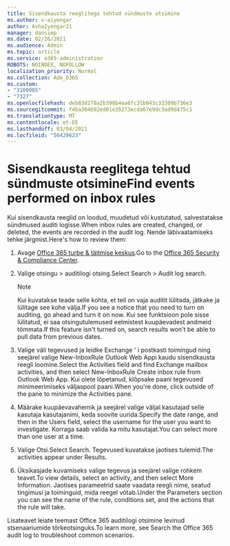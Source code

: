 ```yaml
---
title: Sisendkausta reeglitega tehtud sündmuste otsimine
ms.author: v-aiyengar
author: AshaIyengar21
manager: dansimp
ms.date: 02/26/2021
ms.audience: Admin
ms.topic: article
ms.service: o365-administration
ROBOTS: NOINDEX, NOFOLLOW
localization_priority: Normal
ms.collection: Adm_O365
ms.custom:
- "3100005"
- "7327"
ms.openlocfilehash: deb83d278a2b398b4ea6fc31b043c33309b736e3
ms.sourcegitcommit: f4ba304b92ed01e35273ecda67e9dc3ad9d475c1
ms.translationtype: MT
ms.contentlocale: et-EE
ms.lasthandoff: 03/04/2021
ms.locfileid: "50429623"
---
```

# <a name="find-events-performed-on-inbox-rules"></a><span data-ttu-id="3c817-102">Sisendkausta reeglitega tehtud sündmuste otsimine</span><span class="sxs-lookup"><span data-stu-id="3c817-102">Find events performed on inbox rules</span></span>

<span data-ttu-id="3c817-103">Kui sisendkausta reeglid on loodud, muudetud või kustutatud, salvestatakse sündmused auditi logisse.</span><span class="sxs-lookup"><span data-stu-id="3c817-103">When inbox rules are created, changed, or deleted, the events are recorded in the audit log.</span></span> <span data-ttu-id="3c817-104">Nende läbivaatamiseks tehke järgmist.</span><span class="sxs-lookup"><span data-stu-id="3c817-104">Here's how to review them:</span></span>

1. <span data-ttu-id="3c817-105">Avage [Office 365 turbe & täitmise keskus](https://go.microsoft.com/fwlink/p/?linkid=2077143).</span><span class="sxs-lookup"><span data-stu-id="3c817-105">Go to the [Office 365 Security & Compliance Center](https://go.microsoft.com/fwlink/p/?linkid=2077143).</span></span>
1. <span data-ttu-id="3c817-106">Valige otsingu > auditilogi otsing.</span><span class="sxs-lookup"><span data-stu-id="3c817-106">Select Search > Audit log search.</span></span>

    > [!NOTE]
    > <span data-ttu-id="3c817-107">Kui kuvatakse teade selle kohta, et teil on vaja auditit lülitada, jätkake ja lülitage see kohe välja.</span><span class="sxs-lookup"><span data-stu-id="3c817-107">If you see a notice that you need to turn on auditing, go ahead and turn it on now.</span></span> <span data-ttu-id="3c817-108">Kui see funktsioon pole sisse lülitatud, ei saa otsingutulemused eelmistest kuupäevadest andmeid tõmmata.</span><span class="sxs-lookup"><span data-stu-id="3c817-108">If this feature isn't turned on, search results won't be able to pull data from previous dates.</span></span>
1. <span data-ttu-id="3c817-109">Valige väli tegevused ja leidke Exchange ' i postkasti toimingud ning seejärel valige New-InboxRule Outlook Web Appi kaudu sisendkausta reegli loomine.</span><span class="sxs-lookup"><span data-stu-id="3c817-109">Select the Activities field and find Exchange mailbox activities, and then select New-InboxRule Create inbox rule from Outlook Web App.</span></span> <span data-ttu-id="3c817-110">Kui olete lõpetanud, klõpsake paani tegevused minimeerimiseks väljaspool paani.</span><span class="sxs-lookup"><span data-stu-id="3c817-110">When you're done, click outside of the pane to minimize the Activities pane.</span></span>
1. <span data-ttu-id="3c817-111">Määrake kuupäevavahemik ja seejärel valige väljal kasutajad selle kasutaja kasutajanimi, keda soovite uurida.</span><span class="sxs-lookup"><span data-stu-id="3c817-111">Specify the date range, and then in the Users field, select the username for the user you want to investigate.</span></span> <span data-ttu-id="3c817-112">Korraga saab valida ka mitu kasutajat.</span><span class="sxs-lookup"><span data-stu-id="3c817-112">You can select more than one user at a time.</span></span>
1. <span data-ttu-id="3c817-113">Valige Otsi.</span><span class="sxs-lookup"><span data-stu-id="3c817-113">Select Search.</span></span> <span data-ttu-id="3c817-114">Tegevused kuvatakse jaotises tulemid.</span><span class="sxs-lookup"><span data-stu-id="3c817-114">The activities appear under Results.</span></span>
1. <span data-ttu-id="3c817-115">Üksikasjade kuvamiseks valige tegevus ja seejärel valige rohkem teavet.</span><span class="sxs-lookup"><span data-stu-id="3c817-115">To view details, select an activity, and then select More Information.</span></span> <span data-ttu-id="3c817-116">Jaotises parameetrid saate vaadata reegli nime, seatud tingimusi ja toiminguid, mida reegel võtab.</span><span class="sxs-lookup"><span data-stu-id="3c817-116">Under the Parameters section you can see the name of the rule, conditions set, and the actions that the rule will take.</span></span>

<span data-ttu-id="3c817-117">Lisateavet leiate teemast Office 365 auditilogi otsimine levinud stsenaariumide tõrkeotsinguks.</span><span class="sxs-lookup"><span data-stu-id="3c817-117">To learn more, see Search the Office 365 audit log to troubleshoot common scenarios.</span></span>